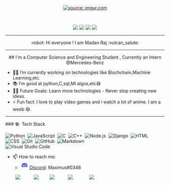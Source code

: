 <p align="center">
  <a href="https://imgur.com/Jkqtb5s"><img src="https://i.imgur.com/Jkqtb5s.png" title="source: imgur.com" /></a>
</p>
<br>
<p align="center">
<img src="https://img.shields.io/badge/Age-21-blue" />
  <img src="https://img.shields.io/badge/Focus-Learning-brightgreen" />
  <img src="https://img.shields.io/badge/Lives-India-success" />
  <img src="https://img.shields.io/badge/Languages-English%20%26%20Hindi%20%26%20Kannada-brightgreen" />
</p>
<hr>
<div align="center">
 :robot: Hi everyone ! I am Madan Raj :vulcan_salute:
</div>

****

<p align="center">
## I'm a Computer Science and Engineering Student ,
  Currently an Intern @Mercedes-Benz 

- 👨‍💻 I’m currently working on technologies like Blochchain,Machine Learning,etc.
- 📚 I’m good at python,C,sql,Ml algos,etc😅
- 💪🏼 Future Goals: Learn more technologies - Never stop creating new ideas.
- ⚡ Fun fact: I love to play video games and i watch a lot of anime. I am a weeb 😅.
---
</p>
### 🛠 &nbsp;Tech Stack

![Python](https://img.shields.io/badge/-Python-05122A?style=flat&logo=python)&nbsp;
![JavaScript](https://img.shields.io/badge/-JavaScript-05122A?style=flat&logo=javascript)&nbsp;
![C](https://img.shields.io/badge/-C-05122A?style=flat&logo=C&logoColor=A8B9CC)&nbsp;
![C++](https://img.shields.io/badge/-C++-05122A?style=flat&logo=C%2B%2B&logoColor=00599C)&nbsp;
![Node.js](https://img.shields.io/badge/-Node.js-05122A?style=flat&logo=node.js)&nbsp;
![Django](https://img.shields.io/badge/-Django-05122A?style=flat&logo=django&logoColor=092E20)&nbsp;
![HTML](https://img.shields.io/badge/-HTML-05122A?style=flat&logo=HTML5)&nbsp;
![CSS](https://img.shields.io/badge/-CSS-05122A?style=flat&logo=CSS3&logoColor=1572B6)&nbsp;
![Git](https://img.shields.io/badge/-Git-05122A?style=flat&logo=git)&nbsp;
![GitHub](https://img.shields.io/badge/-GitHub-05122A?style=flat&logo=github)&nbsp;
![Markdown](https://img.shields.io/badge/-Markdown-05122A?style=flat&logo=markdown)\
![Visual Studio Code](https://img.shields.io/badge/-Visual%20Studio%20Code-05122A?style=flat&logo=visual-studio-code&logoColor=007ACC)&nbsp;




- 📫 How to reach me: 
   - <a><img height="25" src="https://raw.githubusercontent.com/github/explore/80688e429a7d4ef2fca1e82350fe8e3517d3494d/topics/discord/discord.png"> [Discord](https://discord.com/): Maximus#0348 </a>
   <pre>
   <a href="https://twitter.com/Maximus_eth" target="_blank"><img src="https://img.icons8.com/bubbles/50/000000/twitter.png"></a>     <a href="https://www.linkedin.com/in/madan-raj-a5801516b/" target="_blank"><img src="https://img.icons8.com/clouds/33/000000/linkedin.png"></a>    <a href="https://github.com/Mr-Maximus" target="_blank"><img src="https://img.icons8.com/bubbles/50/000000/github.png"></a>     <a href=" https://dev.to/mrmaximus" target="_blank"><img src="https://img.icons8.com/color/48/000000/devpost.png"></a>      <a href="https://mail.google.com/mail/u/0/#inbox?compose=GTvVlcSDbFbLNbQBlwFmFxlTLxptlSZSWStDLrjrHkpWKQKNdrQWrLdpMQRrHHTVJQSrQmQQrkpMP" target="_blank"><img src="https://img.icons8.com/clouds/38/000000/gmail.png"/></a></pre>
      
      
</div>

